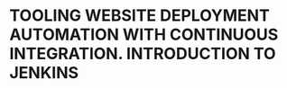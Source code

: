# TOOLING WEBSITE DEPLOYMENT AUTOMATION WITH CONTINUOUS INTEGRATION. INTRODUCTION TO JENKINS    
 
 
